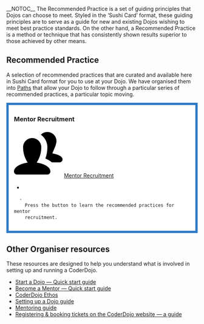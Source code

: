 \_\_NOTOC\_\_ The Recommended Practice is a set of guiding principles
that Dojos can choose to meet. Styled in the ‘Sushi Card’ format, these
guiding principles are to serve as a guide for new and existing Dojos
wishing to meet best practice standards. On the other hand, a
Recommended Practice is a method or technique that has consistently
shown results superior to those achieved by other means.

## Recommended Practice

A selection of recommended practices that are curated and available here
in Sushi Card format for you to use at your Dojo. We have organised them
into [Paths](Path.md) that allow your Dojo to follow through a
particular series of recommended practices, a particular topic
moving.

<div style="margin:0; margin-top:0px; margin-bottom:15px; margin-right:0px; border:6px solid #2e7ac7; padding:.3em 1em 1em 1em; background-color:#FFFFFF;">

### Mentor Recruitment

![ link=Mentor Recruitment](../files/volunteersicon.png
" link=Mentor Recruitment") [Mentor Recruitment](mentor-recruitment.md)

  - 
    
      -   
        Press the button to learn the recommended practices for mentor
        recruitment.

  

</div>

## Other Organiser resources

These resources are designed to help you understand what is involved in
setting up and running a CoderDojo.

  - [Start a Dojo — Quick start guide](Start_a_Dojo.md)
  - [Become a Mentor — Quick start guide](Become_a_Mentor.md)
  - [CoderDojo Ethos](ECHO.md)
  - [Setting up a Dojo guide](Dojo_Guide.md)
  - [Mentoring guide](Mentors_and_Volunteers_Information.md)
  - [Registering & booking tickets on the CoderDojo website — a
    guide](Parents_Booking_Guide.md)
